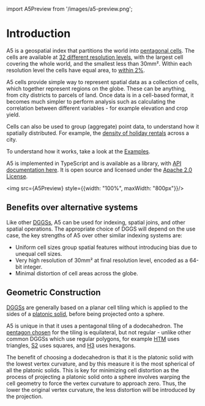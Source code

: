 import A5Preview from '/images/a5-preview.png';

# Introduction
  
A5 is a geospatial index that partitions the world into [pentagonal cells](/examples/teohedron-dodecahedron). The cells are available at [32 different resolution levels](/examples/hierarchy), with the largest cell covering the whole world, and the smallest less than 30mm². Within each resolution level the cells have equal area, to [within 2%](../examples/area).

A5 cells provide simple way to represent spatial data as a collection of cells, which together represent regions on the globe. These can be anything, from city districts to parcels of land. Once data is in a cell-based format, it becomes much simpler to perform analysis such as calculating the correlation between different variables - for example elevation and crop yield.

Cells can also be used to group (aggregate) point data, to understand how it spatially distributed. For example, the [density of holiday rentals](/examples/airbnb) across a city.

To understand how it works, take a look at the [Examples](/examples).

A5 is implemented in TypeScript and is available as a library, with [API documentation here](/api-reference/). It is open source and licensed under the [Apache 2.0 License](https://www.apache.org/licenses/LICENSE-2.0.txt).

<img src={A5Preview} style={{width: "100%", maxWidth: "800px"}}/>

## Benefits over alternative systems

Like other [DGGSs](/docs/technical/dggs), A5 can be used for indexing, spatial joins, and other spatial operations. The appropriate choice of DGGS will depend on the use case, the key strengths of A5 over other similar indexing systems are:

- Uniform cell sizes group spatial features without introducing bias due to unequal cell sizes.
- Very high resolution of 30mm² at final resolution level, encoded as a 64-bit integer. 
- Minimal distortion of cell areas across the globe.

## Geometric Construction

[DGGSs](/docs/technical/dggs) are generally based on a planar cell tiling which is applied to the sides of a [platonic solid](/docs/technical/platonic-solids), before being projected onto a sphere.

A5 is unique in that it uses a pentagonal tiling of a dodecahedron. The [pentagon chosen](/docs/technical/the-pentagon-that-could) for the tiling is equilateral, but not regular - unlike other common DGGSs which use regular polygons, for example [HTM](https://www.microsoft.com/en-us/research/wp-content/uploads/2005/09/tr-2005-123.pdf) uses triangles, [S2](https://s2geometry.io/) uses squares, and [H3](https://h3geo.org/) uses hexagons.

The benefit of choosing a dodecahedron is that it is the platonic solid with the lowest vertex curvature, and by this measure it is the most spherical of all the platonic solids. This is key for minimizing cell distortion as the process of projecting a platonic solid onto a sphere involves warping the cell geometry to force the vertex curvature to approach zero. Thus, the lower the original vertex curvature, the less distortion will be introduced by the projection.